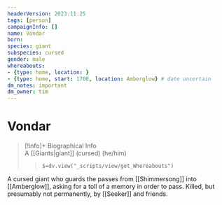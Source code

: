 ```yaml
---
headerVersion: 2023.11.25
tags: [person]
campaignInfo: []
name: Vondar
born:
species: giant
subspecies: cursed
gender: male
whereabouts:
- {type: home, location: }
- {type: home, start: 1700, location: Amberglow} # date uncertain
dm_notes: important
dm_owner: tim
---
```

# Vondar
>[!info]+ Biographical Info  
> A [[Giants|giant]] (cursed) (he/him)  
>> `$=dv.view("_scripts/view/get_Whereabouts")`

A cursed giant who guards the passes from [[Shimmersong]] into [[Amberglow]], asking for a toll of a memory in order to pass. Killed, but presumably not permanently, by [[Seeker]] and friends.
